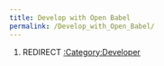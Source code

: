 ```yaml
---
title: Develop with Open Babel
permalink: /Develop_with_Open_Babel/
---
```


1.  REDIRECT [:Category:Developer](/:Category:Developer "wikilink")
